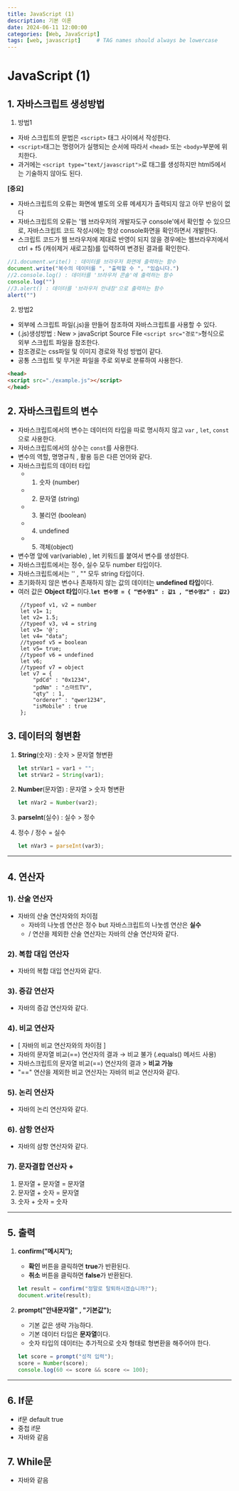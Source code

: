 ```yaml
---
title: JavaScript (1)
description: 기본 이론
date: 2024-06-11 12:00:00
categories: [Web, JavaScript]
tags: [web, javascript]     # TAG names should always be lowercase
---
```


# JavaScript (1)

## 1. 자바스크립트 생성방법

 1) 방법1

- 자바 스크립트의 문법은 `<script>` 태그 사이에서 작성한다.
- `<script>`태그는 명령어가 실행되는 순서에 따라서 `<head>` 또는 `<body>`부분에 위치한다.
- 과거에는 `<script type="text/javascript">`로 태그를 생성하지만 html5에서는 기술하지 않아도 된다.

**[중요]**

- 자바스크립트의 오류는 화면에 별도의 오류 메세지가 출력되지 않고 아무 반응이 없다
- 자바스크립트의 오류는 '웹 브라우저의 개발자도구 console'에서 확인할 수 있으므로, 	자바스크립트 코드 작성시에는 항상 console화면을 확인하면서 개발한다.
- 스크립트 코드가 웹 브라우저에 제대로 반영이 되지 않을 경우에는 웹브라우저에서 ctrl + f5 (캐쉬제거 새로고침)를 입력하여 변경된 결과를 확인한다.

```jsx
//1.document.write() : 데이터를 브라우저 화면에 출력하는 함수
document.write("복수의 데이터를 ", "출력할 수 ", "있습니다.")
//2.console.log() : 데이터를 '브라우저 콘솔'에 출력하는 함수
console.log("")
//3.alert() : 데이터를 '브라우저 안내창'으로 출력하는 함수
alert("")
```

 2) 방법2

- 외부에 스크립트 파일(.js)을 만들어 참조하여 자바스크립트를 사용할 수 있다.
- (.js)생성방법 : New > javaScript Source File
`<script src="경로">`형식으로 외부 스크립트 파일을 참조한다.
- 참조경로는 css파일 및 이미지 경로와 작성 방법이 같다.
- 공통 스크립트 및 무거운 파일을 주로 외부로 분류하여 사용한다.

```html
<head>
<script src="./example.js"></script>
</head>
```

## 2. 자바스크립트의 변수

- 자바스크립트에서의 변수는 데이터의 타입을 따로 명시하지 않고 `var` , `let`,  `const`으로 사용한다.
- 자바스크립트에서의 상수는 `const`를 사용한다.
- 변수의 역할, 명명규칙 , 활용 등은 다른 언어와 같다.
- 자바스크립트의 데이터 타입
    - 1) 숫자 (number)
    - 2) 문자열 (string)
    - 3) 불리언 (boolean)
    - 4) undefined
    - 5) 객체(object)
- 변수명 앞에 var(variable) , let 키워드를 붙여서 변수를 생성한다.
- 자바스크립트에서는 정수, 실수 모두 number 타입이다.
- 자바스크립트에서는 '' , "" 모두 string 타입이다.
- 초기화하지 않은 변수나 존재하지 않는 값의 데이터는 **undefined 타입**이다.
- 여러 값은 **Object 타입**이다.**`let 변수명 = { “변수명1” : 값1 , “변수명2” : 값2}`**

```
	//typeof v1, v2 = number
	let v1= 1; 		
	let v2= 1.5;	
	//typeof v3, v4 = string
	let v3= '@';	
	let v4= "data"; 
	//typeof v5 = boolean
	let v5= true;
	//typeof v6 = undefined
	let v6;	
	//typeof v7 = object
	let v7 = {
		"pdCd" : "0x1234",
		"pdNm" : "스마트TV",
		"qty" : 1,
		"orderer" : "qwer1234",
		"isMobile" : true
	};
```

## 3. 데이터의 형변환

1. **String**(숫자) : 숫자 > 문자열 형변환 
    
    ```jsx
    let strVar1 = var1 + "";
    let strVar2 = String(var1);
    ```
    
2. **Number**(문자열) : 문자열 > 숫자 형변환
    
    ```jsx
    let nVar2 = Number(var2);
    ```
    
3. **parseInt**(실수) : 실수 > 정수  
4. 정수 / 정수 = 실수
    
    ```jsx
    let nVar3 = parseInt(var3);
    ```
    

---

## 4. 연산자

### 1). 산술 연산자

- 자바의 산술 연산자와의 차이점
    - 자바의 나눗셈 연산은 정수 but 자바스크립트의 나눗셈 연산은 **실수**
    - / 연산을 제외한 산술 연산자는 자바의 산술 연산자와 같다.

### 2). 복합 대입 연산자

- 자바의 복합 대입 연산자와 같다.

### 3). 증감 연산자

- 자바의 증감 연산자와 같다.

### 4). 비교 연산자

- [ 자바의 비교 연산자와의 차이점 ]
- 자바의 문자열 비교(==) 연산자의 결과 → 비교 불가 (.equals() 메서드 사용)
- 자바스크립트의 문자열 비교(==) 연산자의 결과  >  **비교 가능**
- "==" 연산을 제외한 비교 연산자는 자바의 비교 연산자와 같다.

### 5). 논리 연산자

- 자바의 논리 연산자와 같다.

### 6). 삼항 연산자

- 자바의 삼항 연산자와 같다.

### 7). 문자결합 연산자 +

1. 문자열 + 문자열 = 문자열
2. 문자열 + 숫자 = 문자열
3. 숫자 + 숫자 = 숫자

---

## 5. 출력

1. **confirm(”메시지”);**
    - **확인** 버튼을 클릭하면 **true**가 반환된다.
    - **취소** 버튼을 클릭하면 **false**가 반환된다.
    
    ```jsx
    let result = confirm("정말로 탈퇴하시겠습니까?");
    document.write(result);
    ```
    
2. **prompt("안내문자열" , "기본값");**
    - 기본 값은 생략 가능하다.
    - 기본 데이터 타입은 **문자열**이다.
    - 숫자 타입의 데이터는 추가적으로 숫자 형태로 형변환을 해주어야 한다.
    
    ```jsx
    let score = prompt("성적 입력");
    score = Number(score);
    console.log(60 <= score && score <= 100);
    ```
    

---

## 6. If문

- if문 default true
- 중첩 if문
- 자바와 같음

## 7. While문

- 자바와 같음